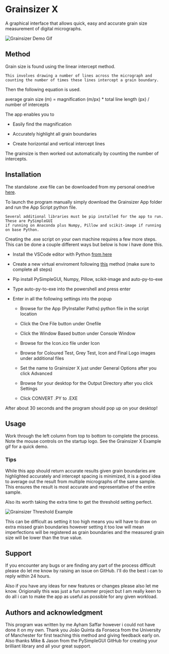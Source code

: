 # Grainsizer X #

A graphical interface that allows quick, easy and accurate grain size measurement of digital micrographs.

![Grainsizer Demo Gif](https://media.giphy.com/media/cLhovdZAttRcWz1nnz/giphy.gif)

## Method ##

Grain size is found using the linear intercept method.

    This involves drawing a number of lines across the micrograph and 
    counting the number of times these lines intercept a grain boundary.

Then the following equation is used.

average grain size (m) = magnification (m/px) * total line length (px) / number of intercepts  

The app enables you to

- Easily find the magnification

- Accurately highlight all grain boundaries

- Create horizontal and vertical intercept lines

The grainsize is then worked out automatically by counting the number of intercepts.

## Installation ##

The standalone .exe file can be downloaded from my personal onedrive [here](https://1drv.ms/u/s!AnQ8aqbFsILIge8pbSo0IAwAOHWXUw?e=6D9Gh0).

To launch the program manually simply download the Grainsizer App folder and run the App Script python file.

    Several additional libraries must be pip installed for the app to run. These are PySimpleGUI 
    if running on Anaconda plus Numpy, Pillow and scikit-image if running on base Python.

Creating the .exe script on your own machine requires a few more steps. This can be done a couple different ways but below is how i have done this.

- Install the VSCode editor with Python [from here](https://code.visualstudio.com/docs/python/python-tutorial)

- Create a new virtual enviroment following [this](https://stackoverflow.com/a/61092957/13688987) method (make sure to complete all steps)

- Pip install PySimpleGUI, Numpy, Pillow, scikit-image and auto-py-to-exe

- Type auto-py-to-exe into the powershell and press enter

- Enter in all the following settings into the popup
    
    - Browse for the App (PyInstaller Paths) python file in the script location

    - Click the One File button under Onefile

    - Click the Window Based button under Console Window

    - Browse for the Icon.ico file under Icon

    - Browse for Coloured Test, Grey Test, Icon and Final Logo images under additional files

    - Set the name to Grainsizer X just under General Options after you click Advanced

    - Browse for your desktop for the Output Directory after you click Settings

    - Click CONVERT .PY to .EXE

After about 30 seconds and the program should pop up on your desktop!

## Usage ##

Work through the left column from top to bottom to complete the process. Note the mouse controls on the startup logo. See the Grainsizer X Example gif for a quick demo.

### Tips

While this app should return accurate results given grain boundaries are highlighted accurately and intercept spacing is minimized, it is a good idea to average out the result from multiple micrographs of the same sample. This ensures the result is most accurate and representative of the entire sample.

Also its worth taking the extra time to get the threshold setting perfect.

![Grainsizer Threshold Example](https://media.giphy.com/media/1ouSGxPt7wI5FlmkE7/giphy.gif)

This can be difficult as setting it too high means you will have to draw on extra missed grain boundaries however setting it too low will mean imperfections will be registered as grain boundaries and the measured grain size will be lower than the true value.

## Support ##

If you encounter any bugs or are finding any part of the process difficult please do let me know by raising an issue on GitHub. I'll do the best i can to reply within 24 hours.

Also if you have any ideas for new features or changes please also let me know. Origionally this was just a fun summer project but I am really keen to do all i can to make the app as useful as possible for any given workload.

## Authors and acknowledgment ##

This program was written by me Ayham Saffar however i could not have done it on my own. Thank you João Quinta da Fonseca from the University of Manchester for first teaching this method and giving feedback early on. Also thanks Mike & Jason from the PySimpleGUI GitHub for creating your brilliant library and all your great support.
